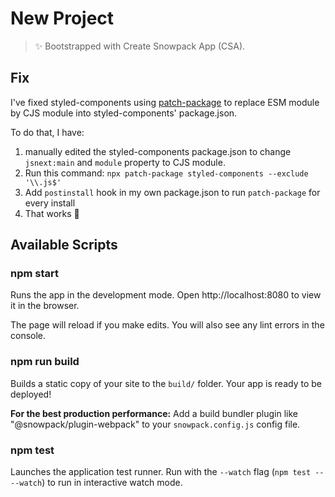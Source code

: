 # New Project

> ✨ Bootstrapped with Create Snowpack App (CSA).

## Fix

I've fixed styled-components using [patch-package](https://www.npmjs.com/package/patch-package) to replace ESM module by CJS module into styled-components' package.json.

To do that, I have:

1) manually edited the styled-components package.json to change `jsnext:main` and `module` property to CJS module.
2) Run this command: `npx patch-package styled-components --exclude '\\.js$'`
3) Add `postinstall` hook in my own package.json to run `patch-package` for every install
4) That works 🎉

## Available Scripts

### npm start

Runs the app in the development mode.
Open http://localhost:8080 to view it in the browser.

The page will reload if you make edits.
You will also see any lint errors in the console.

### npm run build

Builds a static copy of your site to the `build/` folder.
Your app is ready to be deployed!

**For the best production performance:** Add a build bundler plugin like "@snowpack/plugin-webpack" to your `snowpack.config.js` config file.

### npm test

Launches the application test runner.
Run with the `--watch` flag (`npm test -- --watch`) to run in interactive watch mode.
